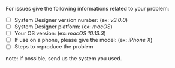 For issues give the following informations related to your problem: 

- [ ] System Designer version number: (ex: *v3.0.0*)
- [ ] System Designer platform: (ex: *macOS*)
- [ ] Your OS version: (ex: *macOS 10.13.3*)
- [ ] If use on a phone, please give the model: (ex: *iPhone X*)
- [ ] Steps to reproduce the problem

note: if possible, send us the system you used.